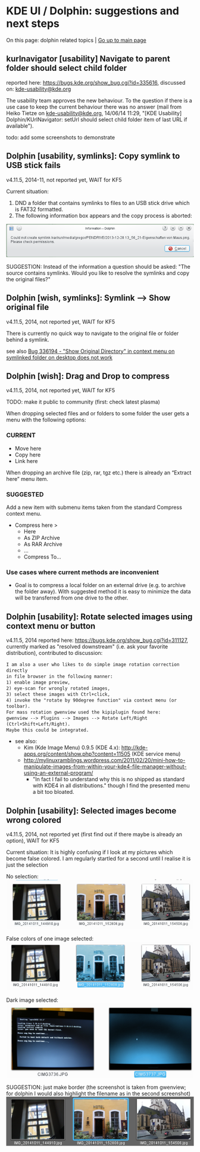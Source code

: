 KDE UI / Dolphin: suggestions and next steps
==============================================

On this page: dolphin related topics | [Go up to main page](struct-main.md)


kurlnavigator [usability] Navigate to parent folder should select child folder
------------------------------------------------------------------------------
reported here: https://bugs.kde.org/show_bug.cgi?id=335616, discussed on: kde-usability@kde.org

The usability team approves the new behaviour.
To the question if there is a use case to keep the current behaviour there was no answer
(mail from Heiko Tietze on kde-usability@kde.org, 14/06/14 11:29, "[KDE Usability] Dolphin/KUrlNavigator: setUrl should select child folder item of last URL if available").

todo: add some screenshots to demonstrate

Dolphin [usability, symlinks]: Copy symlink to USB stick fails
--------------------------------------------------------------
v4.11.5, 2014-11, not reported yet, WAIT for KF5

Current situation:

1. DND a folder that contains symlinks to files to an USB stick drive which is FAT32 formatted.
2. The following information box appears and the copy process is aborted:

![](img/dolphin-copy-symlink-to-usb-stick-information-box.png)

SUGGESTION:
Instead of the information a question should be asked:
"The source contains symlinks. Would you like to resolve the symlinks and copy the original files?"


Dolphin [wish, symlinks]: Symlink --> Show original file
--------------------------------------------------------
v4.11.5, 2014, not reported yet, WAIT for KF5

There is currently no quick way to navigate to the original file or folder behind a symlink.

see also [ Bug 336194 - "Show Original Directory" in context menu on symlinked folder on desktop does not work](https://bugs.kde.org/show_bug.cgi?id=336194)


Dolphin [wish]: Drag and Drop to compress
-----------------------------------------
v4.11.5, 2014, not reported yet, WAIT for KF5

TODO: make it public to community (first: check latest plasma)

When dropping selected files and or folders to some folder the user gets a menu with the following options:

### CURRENT

  * Move here
  * Copy here
  * Link here

When dropping an archive file (zip, rar, tgz etc.) there is already an “Extract here” menu item.

### SUGGESTED
Add a new item with submenu items taken from the standard Compress context menu.

  * Compress here >
    * Here
    * As ZIP Archive
    * As RAR Archive
    * …
    * Compress To…

### Use cases where current methods are inconvenient
  * Goal is to compress a local folder on an external drive (e.g. to archive the folder away).
  With suggested method it is easy to minimize the data will be transferred from one drive to the other.


Dolphin [usability]: Rotate selected images using context menu or button
------------------------------------------------------------------------
v4.11.5, 2014
reported here: https://bugs.kde.org/show_bug.cgi?id=311127,
currently marked as "resolved downstream" (i.e. ask your favorite distribution),
contributed to discussion:
```
I am also a user who likes to do simple image rotation correction directly
in file browser in the following manner:
1) enable image preview,
2) eye-scan for wrongly rotated images,
3) select these images with Ctrl+click,
4) invoke the "rotate by 90degree function" via context menu (or toolbar).
For mass rotation gwenview used the kipiplugin found here:
gwenview --> Plugins --> Images --> Rotate Left/Right (Ctrl+Shift+Left/Right).
Maybe this could be integrated.
```

* see also:
  * Kim (Kde Image Menu) 0.9.5 (KDE 4.x): http://kde-apps.org/content/show.php?content=11505 (KDE service menu)
  * http://mylinuxramblings.wordpress.com/2011/02/20/mini-how-to-manipulate-images-from-within-your-kde4-file-manager-without-using-an-external-program/
    * "In fact I fail to understand why this is no shipped as standard with KDE4 in all distributions."
      though I find the presented menu a bit too bloated.

Dolphin [usability]: Selected images become wrong colored
---------------------------------------------------------
v4.11.5, 2014, not reported yet (first find out if there maybe is already an option), WAIT for KF5

Current situation: It is highly confusing if I look at my pictures which become false colored. I am regularly startled for a second until I realise it is just the selection

No selection:
![](img/dolphin-images-no-selection.png)

False colors of one image selected:
![](img/dolphin-images-1-image-selected.png)

Dark image selected:
![](img/dolphin-images-1-dark-image-selected.png)

SUGGESTION: just make border
 (the screenshot is taken from gwenview; for dolphin I would also highlight the filename as in the second screenshot)
![](img/dolphin-selected-images-suggestion-from-gwenview.png)
